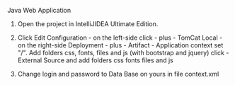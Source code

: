 Java Web Application

1) Open the project in IntelliJIDEA Ultimate Edition.

2) Click Edit Configuration - on the left-side click - 
plus - TomCat Local - 
on the right-side Deployment - 
plus - Artifact - Application context set "/".
Add folders css, fonts, files and js (with bootstrap and jquery) 
click - External Source and add folders css fonts files and js
3) Change login and password to Data Base on yours in file context.xml